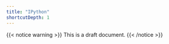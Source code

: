 ```yaml
---
title: "IPython"
shortcutDepth: 1
---
```


{{< notice warning >}}
This is a draft document.
{{< /notice >}}
